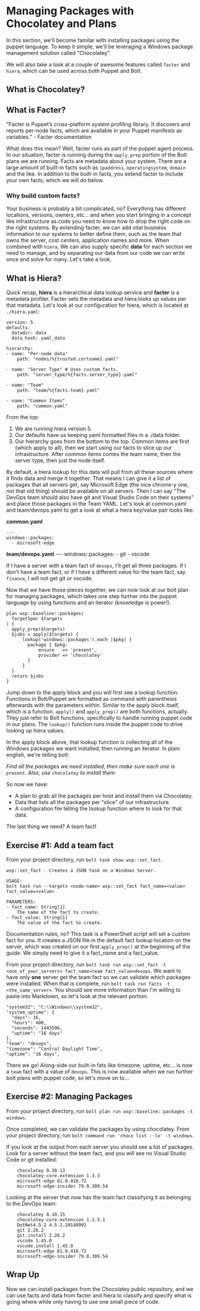 # Managing Packages with Chocolatey and Plans

In this section, we'll become familar with installing packages using the puppet language. To keep it simple, we'll be 
leveraging a Windows package management solution called "Chocolatey". 

We will also take a look at a couple of awesome features called `facter` and `hiera`, which can be used across both Puppet and Bolt.

## What is Chocolatey?

## What is Facter?

"Facter is Puppet’s cross-platform system profiling library. It discovers and reports per-node facts, which are available in your Puppet manifests as variables." - Facter documentation

What does this mean? Well, facter runs as part of the puppet agent process. In our situation, facter is running during the `apply_prep` portion of the Bolt plans we are running. Facts are metadata about your system. There are a large amount of built-in facts such as `ipaddress`, `operatingsystem`, `domain` and the like. In addition to the built-in facts, you extend facter to include your own facts, which we will do below.

### Why build custom facts? 

Your business is probably a bit complicated, no? Everything has different locations, versions, owners, etc... and when you start bringing in a concept like infrastructure as code you need to know how to drop the right code on the right systems. By extending facter, we can add vital business information to our systems to better define them, such as the team that owns the server, cost centers, application names and more. When combined with `hiera`, We can also supply specific **data** for each section we need to manage, and by separating our data from our code we can write once and solve for many. Let's take a look.

## What is Hiera?

Quick recap, **hiera** is a hierarchical data lookup service and **facter** is a metadata profiler. Facter sets the metadata and hiera looks up values per that metadata. Let's look at our configuration for hiera, which is located at `./hiera.yaml`:

    version: 5
    defaults:
      datadir: data
      data_hash: yaml_data

    hierarchy:
    - name: "Per-node data"                 
        path: "nodes/%{trusted.certname}.yaml"

    - name: "Server Type" # Uses custom facts.
        path: "server_type/%{facts.server_type}.yaml"
    
    - name: "Team"
        path: "team/%{facts.team}.yaml"
    
    - name: "Common Items"
        path: "common.yaml"

From the top:

1. We are running hiera version 5.
2. Our defaults have us keeping yaml formatted files in a ./data folder.
3. Our hierarchy goes from the bottom to the top. Common items are first (which apply to all), then we start using our facts to slice up our infrastructure. After common items comes the team name, then the server type, then just the node itself. 

By default, a hiera lookup for this data will pull from all these sources where it finds data and merge it together. That means I can give it a list of packages that all servers get, say Microsoft Edge (the nice chrome-y one, not that old thing) should be available on all servers. Then I can say "The DevOps team should also have git and Visual Studio Code on their systems" and place those packages in the Team YAML. Let's look at common.yaml and team/devops.yaml to get a look at what a hiera key/value pair looks like:

**common.yaml**

    ---
    windows::packages:
      - microsoft-edge

**team/devops.yaml**
    ---
    windows::packages:
      - git
      - vscode

If I have a server with a team fact of `devops`, I'll get all three packages. If I don't have a team fact, or if I have a different value for the team fact, say `finance`, I will not get git or vscode.

Now that we have those pieces together, we can now look at our bolt plan for managing packages, which takes one step further into the puppet language by using functions and an iterator (knowledge is power!).

    plan wsp::baseline::packages(
      TargetSpec $targets
    ) {
      apply_prep($targets)
      $jobs = apply($targets) {
          lookup('windows::packages').each |$pkg| {
            package { $pkg:
                ensure   => 'present',
                provider => 'chocolatey'
            }
          }
      }
      return $jobs
    }

Jump down to the apply block and you will first see a lookup function. Functions in Bolt/Puppet are formatted as command with parenthesis afterwards with the parameters within. Similar to the apply block itself, which is a function. `apply()` and `apply_prep()` are both functions, actually. They just refer to Bolt functions, specifically to handle running puppet code in our plans. The `lookup()` function runs inside the puppet code to drive looking up hiera values. 

In the apply block above, that lookup function is collecting all of the Windows packages we want installed, then running an iterator. In plain english, we're telling bolt:

*Find all the packages we need installed, then make sure each one is `present`. Also, use `chocolatey` to install them*

So now we have:

* A plan to grab all the packages per host and install them via Chocolatey.
* Data that lists all the packages per "slice" of our infrastructure.
* A configuration file telling the lookup function where to look for that data.

The last thing we need? A team fact!

## Exercise #1: Add a team fact

From your project directory, run `bolt task show wsp::set_fact`.

    wsp::set_fact - Creates a JSON task on a Windows Server.

    USAGE:
    bolt task run --targets <node-name> wsp::set_fact fact_name=<value> fact_value=<value>

    PARAMETERS:
    - fact_name: String[1]
        The name of the fact to create.
    - fact_value: String[1]
        The value of the fact to create.

Documentation rules, no? This task is a PowerShell script will set a custom fact for you. It creates a JSON file in the default fact lookup location on the server, which was created on our first `apply_prep()` at the beginning of the guide. We simply need to give it a fact_name and a fact_value.

From your project directory, run `bolt task run wsp::set_fact -t <one_of_your_servers> fact_name=team fact_value=devops`. We want to have only **one** server get the team fact so we can validate which packages were installed. When that is complete, run `bolt task run facts -t <the_same_server>`. You should see more information than I'm willing to paste into Markdown, so let's look at the relevant portion:

    "system32": "C:\\Windows\\system32",
    "system_uptime": {
      "days": 16,
      "hours": 400,
      "seconds": 1443596,
      "uptime": "16 days"
    },
    "team": "devops",
    "timezone": "Central Daylight Time",
    "uptime": "16 days",

There we go! Along-side our built-in fats like timezone, uptime, etc... is now a `team` fact with a value of `devops`. This is now available when we run further bolt plans with puppet code, so let's move on to...

## Exercise #2: Managing Packages

From your project directory, run `bolt plan run wsp::baseline::packages -t windows`. 

Once completed, we can validate the packages by using chocolatey. From your project directory, run `bolt command run 'choco list --lo' -t windows`.

If you look at the output from each server you should see a list of packages. Look for a server without the team fact, and you will see no Visual Studio Code or git installed:

        chocolatey 0.10.13
        chocolatey-core.extension 1.3.3
        microsoft-edge 81.0.416.72
        microsoft-edge-insider 79.0.309.54

Looking at the server that now has the team fact classifying it as belonging to the DevOps team:

        chocolatey 0.10.15
        chocolatey-core.extension 1.3.5.1
        DotNet4.5.2 4.5.2.20140902
        git 2.26.2
        git.install 2.26.2
        vscode 1.45.0
        vscode.install 1.45.0
        microsoft-edge 81.0.416.72
        microsoft-edge-insider 79.0.309.54
    
## Wrap Up

Now we can install packages from the Chocolatey public repository, and we can use facts and data from facter and hiera to classify and specify what is going where while only having to use one small piece of code. 